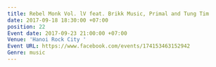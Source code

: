 ```yaml
---
title: Rebel Monk Vol. lV feat. Brikk Music, Primal and Tung Tim
date: 2017-09-18 18:30:00 +07:00
position: 22
Event date: 2017-09-23 21:00:00 +07:00
Venue: 'Hanoi Rock City '
Event URL: https://www.facebook.com/events/174153463152942
Genre: music
---
```


